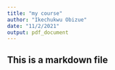 ```yaml
---
title: "my course"
author: "Ikechukwu Obizue"
date: "11/2/2021"
output: pdf_document
---
```

## This is a markdown file



